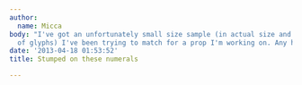 ```yaml
---
author:
  name: Micca
body: "I've got an unfortunately small size sample (in actual size and the number
  of glyphs) I've been trying to match for a prop I'm working on. Any help is appreciated.\r\n\r\n[img:sites/default/files/old-images/Untitled-1_5808.jpg]"
date: '2013-04-18 01:53:52'
title: Stumped on these numerals

---
```

